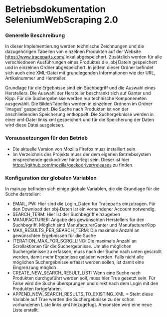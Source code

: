 # Betriebsdokumentation SeleniumWebScraping 2.0

### Generelle Beschreibung

In dieser Implementierung werden technische Zeichnungen und die dazugehörigen Tabellen von einzelnen Produkten auf der Website https://www.traceparts.com/ lokal abgespeichert.
Zusätzlich werden für alle verschiedneen Ausführungen eines Produktes die .obj Datein gespeichert und in einzelnen Ordner abgespeichert.
In jedem dieser Ordner befindet sich auch eine XML-Datei mit grundlegenden Informationen wie der URL, Artikelnummer und Hersteller.

Grundlage für die Ergebnisse sind ein Suchbegriff und die Auswahl eines Herstellers. Die Auswahl der Hersteller beschränkt sich auf Ganter und Kipp. 
Für die Suchergebnisse werden nur technische Komponeneten ausgewählt. Die Bilder/Tabellen werden in einzelnen Ordnern 
im Ordner 'images' gespeichert. Die Suche nach Produkten ist von der anschließenden Speicherung entkoppelt. Die Suchergebnisse werden in einer xml-Datei links.xml
gespeichert und für die Speicherung der Daten wird diese Datei ausgelesen.

### Voraussetzungen für den Betrieb

* Die aktuelle Version von Mozilla Firefox muss installiert sein.
* Im Verzeichnis des Projekts muss der dem eigenen Betriebssystem ensprechende geckodriver hinterlegt sein. Dieser ist hier https://github.com/mozilla/geckodriver/releases zu finden.

### Konfiguration der globalen Variablen

In main.py befinden sich einige globale Variablen, die die Grundlage für die Suche darstellen:
* EMAIL, PW: Hier sind die Login_Daten für Traceparts einzutragen. Für den Download der obj-Daten ist ein vorhandener Account notwendig.
* SEARCH_TERM: Hier ist der Suchbegriff einzugeben
* MANUFACTURER: Angabe des gewünschten Herstellers für den Suchbegriff. Möglich sind ManufacturerGanter und ManufacturerKipp
* MAX_RESULTS_PER_SEARCH_TERM: Die maximale Anzahl an gewünschten Ergebnissen für die Suche
* ITERATION_MAX_FOR_SCROLLING: Die maximale Anzahl an Scrollaktionen für die 
Suchergebnisse. Um alle möglichen Suchergebnisse zu erfassen, muss nach der 
Suche nach unten gescrollt werden, damit mehr Ergebnisse geladen werden. Falls nicht alle möglichen Suchergebnisse
erfasst werden sollen, ist damit eine Eingrenzung möglich
* CREATE_NEW_SEARCH_RESULT_LIST: Wenn eine Suche nach Produkten durchgeführt werden soll, muss hier True gesetzt sein.
Für False wird die Suche übersprungen und direkt nach dem Login mit den Produkten fortgefahren.
* APPEND_NEW_SEARCH_RESULTS_TO_EXISTING_XML = Steht diese Variable auf True werden die Suchergebnisse zu der schon vorhandenen Liste links.xml
hinzugefügt. Ansonsten wird eine neue Liste erstellt.
